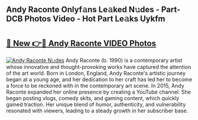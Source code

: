 ## Andy Raconte Onlyf𝚊ns Le𝚊ked N𝚞des - Part-DCB Photos Video - Hot Part Le𝚊ks Uykfm

# <h2><a href="http://ac35169.deff.icu/?id=Andy+Raconte">🔗 New 👉🔴 Andy Raconte VIDEO Photos</a></h2>

[![Andy Raconte N𝚞des](https://i.imgur.com/rIISA9y.gif)](http://ac35169.deff.icu/?id=Andy+Raconte)
Andy Raconte (b. 1990) is a contemporary artist whose innovative and thought-provoking works have captured the attention of the art world. Born in London, England, Andy Raconte's artistic journey began at a young age, and her dedication to her craft has led her to become a force to be reckoned with in the contemporary art scene. In 2015, Andy Raconte expanded her online presence by creating a YouTube channel. She began posting vlogs, comedy skits, and gaming content, which quickly gained traction. Her unique blend of humor, authenticity, and vulnerability resonated with viewers, leading to a steady growth in her subscriber base.
